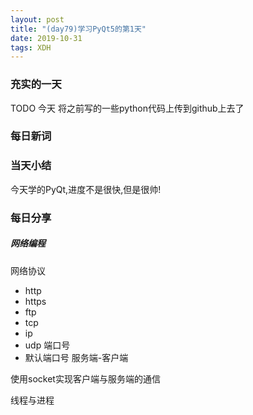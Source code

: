 ```yaml
---  
layout: post  
title: "(day79)学习PyQt5的第1天"   
date: 2019-10-31
tags: XDH    
---  
```


### 充实的一天

TODO  今天 将之前写的一些python代码上传到github上去了
### 每日新词

### 当天小结
今天学的PyQt,进度不是很快,但是很帅!
### 每日分享
##### 网络编程

网络协议
- http 
- https 
- ftp 
- tcp 
- ip 
- udp
端口号
- 默认端口号
服务端-客户端

使用socket实现客户端与服务端的通信

线程与进程